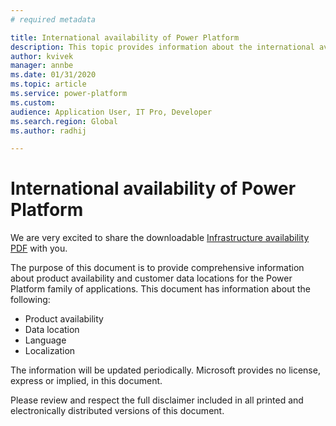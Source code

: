 ```yaml
---
# required metadata

title: International availability of Power Platform
description: This topic provides information about the international availability of Power Platform.
author: kvivek 
manager: annbe
ms.date: 01/31/2020
ms.topic: article
ms.service: power-platform
ms.custom:
audience: Application User, IT Pro, Developer
ms.search.region: Global
ms.author: radhij

---
```


# International availability of Power Platform

We are very excited to share the downloadable [Infrastructure availability PDF](https://aka.ms/dynamics_365_international_availability_deck) with you.

The purpose of this document is to provide comprehensive information about product availability and customer data locations for the Power Platform family of applications. This document has information about the following:
- Product availability
- Data location
- Language
- Localization

The information will be updated periodically. Microsoft provides no license, express or implied, in this document.

Please review and respect the full disclaimer included in all printed and electronically distributed versions of this document.
